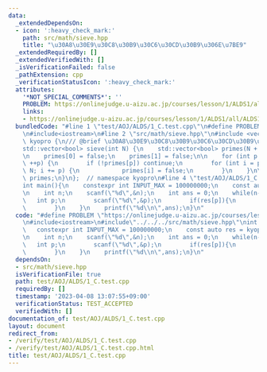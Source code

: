 ```yaml
---
data:
  _extendedDependsOn:
  - icon: ':heavy_check_mark:'
    path: src/math/sieve.hpp
    title: "\u30A8\u30E9\u30C8\u30B9\u30C6\u30CD\u30B9\u306E\u7BE9"
  _extendedRequiredBy: []
  _extendedVerifiedWith: []
  _isVerificationFailed: false
  _pathExtension: cpp
  _verificationStatusIcon: ':heavy_check_mark:'
  attributes:
    '*NOT_SPECIAL_COMMENTS*': ''
    PROBLEM: https://onlinejudge.u-aizu.ac.jp/courses/lesson/1/ALDS1/all/ALDS1_1_C
    links:
    - https://onlinejudge.u-aizu.ac.jp/courses/lesson/1/ALDS1/all/ALDS1_1_C
  bundledCode: "#line 1 \"test/AOJ/ALDS/1_C.test.cpp\"\n#define PROBLEM \"https://onlinejudge.u-aizu.ac.jp/courses/lesson/1/ALDS1/all/ALDS1_1_C\"\
    \n#include<iostream>\n#line 2 \"src/math/sieve.hpp\"\n#include <vector>\nnamespace\
    \ kyopro {\n/// @brief \u30A8\u30E9\u30C8\u30B9\u30C6\u30CD\u30B9\u306E\u7BE9\n\
    std::vector<bool> sieve(int N) {\n    std::vector<bool> primes(N + 1, true);\n\
    \n    primes[0] = false;\n    primes[1] = false;\n\n    for (int p = 2; p <= N;\
    \ ++p) {\n        if (!primes[p]) continue;\n        for (int i = p * 2; i <=\
    \ N; i += p) {\n            primes[i] = false;\n        }\n    }\n\n    return\
    \ primes;\n}\n};  // namespace kyopro\n#line 4 \"test/AOJ/ALDS/1_C.test.cpp\"\n\
    int main(){\n    constexpr int INPUT_MAX = 100000000;\n    const auto res = kyopro::sieve(INPUT_MAX);\n\
    \n    int n;\n    scanf(\"%d\",&n);\n    int ans = 0;\n    while(n--){\n     \
    \   int p;\n        scanf(\"%d\",&p);\n        if(res[p]){\n            ans++;\n\
    \        }\n    }\n    printf(\"%d\\n\",ans);\n}\n"
  code: "#define PROBLEM \"https://onlinejudge.u-aizu.ac.jp/courses/lesson/1/ALDS1/all/ALDS1_1_C\"\
    \n#include<iostream>\n#include\"../../../src/math/sieve.hpp\"\nint main(){\n \
    \   constexpr int INPUT_MAX = 100000000;\n    const auto res = kyopro::sieve(INPUT_MAX);\n\
    \n    int n;\n    scanf(\"%d\",&n);\n    int ans = 0;\n    while(n--){\n     \
    \   int p;\n        scanf(\"%d\",&p);\n        if(res[p]){\n            ans++;\n\
    \        }\n    }\n    printf(\"%d\\n\",ans);\n}\n"
  dependsOn:
  - src/math/sieve.hpp
  isVerificationFile: true
  path: test/AOJ/ALDS/1_C.test.cpp
  requiredBy: []
  timestamp: '2023-04-08 13:07:55+09:00'
  verificationStatus: TEST_ACCEPTED
  verifiedWith: []
documentation_of: test/AOJ/ALDS/1_C.test.cpp
layout: document
redirect_from:
- /verify/test/AOJ/ALDS/1_C.test.cpp
- /verify/test/AOJ/ALDS/1_C.test.cpp.html
title: test/AOJ/ALDS/1_C.test.cpp
---
```

